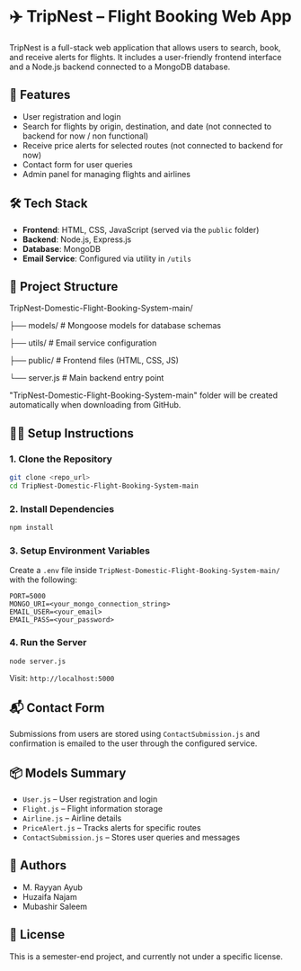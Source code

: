 # ✈️ TripNest – Flight Booking Web App

TripNest is a full-stack web application that allows users to search, book, and receive alerts for flights. It includes a user-friendly frontend interface and a Node.js backend connected to a MongoDB database.


## 🚀 Features

- User registration and login
- Search for flights by origin, destination, and date (not connected to backend for now / non functional)
- Receive price alerts for selected routes (not connected to backend for now)
- Contact form for user queries
- Admin panel for managing flights and airlines


## 🛠️ Tech Stack

- **Frontend**: HTML, CSS, JavaScript (served via the `public` folder)
- **Backend**: Node.js, Express.js
- **Database**: MongoDB
- **Email Service**: Configured via utility in `/utils`


## 📁 Project Structure

TripNest-Domestic-Flight-Booking-System-main/

├── models/               # Mongoose models for database schemas

├── utils/                # Email service configuration

├── public/               # Frontend files (HTML, CSS, JS)

└── server.js             # Main backend entry point

"TripNest-Domestic-Flight-Booking-System-main" folder will be created automatically when downloading from GitHub.


## 🧑‍💻 Setup Instructions

### 1. Clone the Repository

```bash
git clone <repo_url>
cd TripNest-Domestic-Flight-Booking-System-main
```

### 2. Install Dependencies

```bash
npm install
```

### 3. Setup Environment Variables

Create a `.env` file inside `TripNest-Domestic-Flight-Booking-System-main/` with the following:

```
PORT=5000
MONGO_URI=<your_mongo_connection_string>
EMAIL_USER=<your_email>
EMAIL_PASS=<your_password>
```

### 4. Run the Server

```bash
node server.js
```

Visit: `http://localhost:5000`


## 📬 Contact Form

Submissions from users are stored using `ContactSubmission.js` and confirmation is emailed to the user through the configured service.


## 📦 Models Summary

- `User.js` – User registration and login
- `Flight.js` – Flight information storage
- `Airline.js` – Airline details
- `PriceAlert.js` – Tracks alerts for specific routes
- `ContactSubmission.js` – Stores user queries and messages


## 👥 Authors

- M. Rayyan Ayub
- Huzaifa Najam
- Mubashir Saleem


## 📄 License

This is a semester-end project, and currently not under a specific license.
